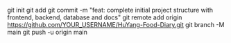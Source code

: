 git init
git add
git commit -m "feat: complete initial project structure with frontend, backend, database and docs"
git remote add origin https://github.com/YOUR_USERNAME/HuYang-Food-Diary.git
git branch -M main
git push -u origin main
